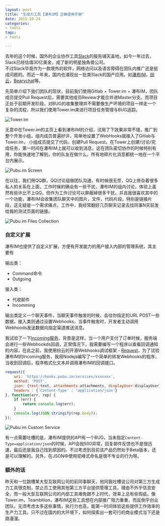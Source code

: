 ```yaml
---
layout: post
title: "生成力工具【瀑布IM】正确使用手册"
date: 2015-10-24
categories:
- tools
tags:
- tools

---
```



去年的这个时候，国外的企业协作工具[Slack](https://slack.com/)的报告铺天盖地，如今一年过去，Slack已经估值30亿美金，成了新的明星独角兽公司。  
不过Slack毕竟作为一款境外的软件，网络访问以及语言障碍在团队内推广还是挺成问题的。而近一年来，国内也涌现出一批类Slack的国产应用。如[瀑布IM](https://beta.pubu.im/)，[纷云](https://lesschat.com/)，[Bearychat](https://bearychat.com)等。


<!-- more -->


先简单介绍下我们团队的现状，目前我们使用Gitlab + Tower.im + 瀑布IM，团队成员提交Pull Request后，需要其他成员Review才能合并进Master分支。而项目正处于前期开发阶段，对BUG的收集整理并不需要像生产环境的项目一样走一个复杂的流程，所以我们使用Tower.im来进行项目任务管理与BUG追踪。 

![Tower.im](http://7jpp6b.com1.z0.glb.clouddn.com/blog/tower_screen.png)  

无意中在Tower.im的主页上看到瀑布IM的介绍，试用了下效果非常不错，推广到整个开发小组，组内成员普遍好评，简单地设置了WebHooks就接入了Gitlab与Tower.im， 小组成员提交了代码，创建Pull Request，在Tower上创建/讨论/完成任务，第一时间在瀑布IM上就可以收到消息，这在团队密切协作的时候特别有用，你能快速地了解到，你的队友在做什么。所有地碎片化消息都统一地在一个平台内展示。

![Pubu.im Screen](http://7jpp6b.com1.z0.glb.clouddn.com/blog/pubu_im_screen.png?t=1)

在以往，我们用QQ群，QQ讨论组做团队沟通，有时候很无奈，QQ上掺杂着很多私人的关系在上面，工作时候的确会有一些干扰，瀑布IM的组内讨论，体验上虽然有些许比不上QQ，但作为工作讨论可以屏蔽掉很多干扰。并且我很喜欢其中的一个功能，瀑布IM会收集团队聊天中的图片，文件，代码片段，特别是链接片段，这无疑是一个需求痛点，工作中，我经常翻好几页聊天记录去找同事N天前发给我的测试页面的链接。

![Pubu.im Files Collection](http://7jpp6b.com1.z0.glb.clouddn.com/blog/pubu_im_files_collection.jpg)


### 自定义扩展

瀑布IM也提供了自定义扩展，方便有开发能力的用户接入内部的管理系统，其主要有

输出类：

* Command命令
* Outgoing


接入类：

* 代收邮件
* Incomming


输出类定义一个聊天事件，当聊天事件触发的时候，会往你指定的URL POST一些数据，接入类则通过设置Webhooks，当事件触发时，开发者主动调用Webhoods发送数据向指定渠道推送消息。 

我试验了一下[Incoming服务](https://blog.pubu.im/how-to-add-incoming/)，背景是这样，当一个用户支付了订单时候，服务端会进行一些Webhookds回调，正常情况下，我需要编写一个程序以查看回调通知的内容，在此之前，我使用纷云的开源Webhooks调试框架 - [Request](http://request.lesschat.com/)，为了试验瀑布IM的Incoming服务，我用Nodejs编写了一个简单的转发Webhooks的程序，当收到回调后，程序格式化文本并调用瀑布IM的回调接口。

```javascript
request({
    uri: 'https://hooks.pubu.im/services/xxxxxxx',
    method: 'POST',
    json: {text:text, attachments:attachments, displayUser:displayUser},
    headers : {'Content-Type' : 'application/json'}
}, function(err, rep) {
    if (err) {
        return console.log(err);
    }
    console.log(JSON.stringify(rep.body));
});
```

![Pubu.im Custom Service](http://7jpp6b.com1.z0.glb.clouddn.com/blog/pubu_im_custom_service.png)  


有一点需要吐槽的是，瀑布IM提供的API有一个BUG，当未指定`Content-Type=application/json`的时候，API会抛500异常，回复邮件反馈也不是很迅速，最后还是我自己找到原因的。不过考虑到目前该产品仍然处于Beta版本，还是可以理解的。另外，在JSON中使用驼峰式命名是很不专业的行为呀。


### 额外的话

昨天和一位跳槽某大型互联网公司的前同事聊天，他同我吐槽说公司对第三方生成力工具很克制，禁止员工使用其他第三方平台提供管理工具，理由不外乎信息安全，而一般大型互联网公司的内部工具难免跟不上时代，效率上总有些瑕疵。像Tower.im，Teambition，瀑布IM这些工具想在内部推广阻力重重，而反倒乎创业团队，无须考虑太多这些事情，执行力也高，能第一时间体验这些提供工作效率的生产力工具。只不过在国内的大环境下，如何探索出一套可行的商业模式当下还是路漫漫。



